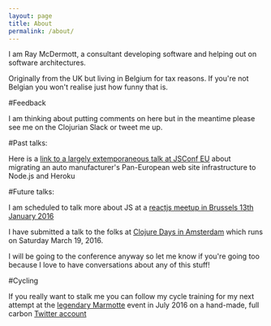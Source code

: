 ```yaml
---
layout: page
title: About
permalink: /about/
---
```


I am Ray McDermott, a consultant developing software and helping out on software architectures.

Originally from the UK but living in Belgium for tax reasons. If you're not Belgian you won't realise just how funny that is.

#Feedback

I am thinking about putting comments on here but in the meantime please see me on the Clojurian Slack or tweet me up.

#Past talks:

Here is a [link to a largely extemporaneous talk at JSConf EU][js-conf] about migrating an auto manufacturer's Pan-European web site infrastructure to Node.js and Heroku 

#Future talks:

I am scheduled to talk more about JS at a [reactjs meetup in Brussels 13th January 2016][react-js]

I have submitted a talk to the folks at [Clojure Days in Amsterdam][clojure-days] which runs on Saturday March 19, 2016. 

I will be going to the conference anyway so let me know if you're going too because I love to have conversations about any of this stuff!

#Cycling

If you really want to stalk me you can follow my cycle training for my next attempt at the [legendary Marmotte][marmotte] event in July 2016 on a hand-made, full carbon [Twitter account][rays-bike]


[cloj-tv]: https://www.youtube.com/user/ClojureTV
[js-conf]: https://www.youtube.com/watch?v=JlRHyg60vvI
[react-js]: http://www.meetup.com/ReactJS-Belgium/events/227410650/
[clojure-days]: http://www.ticketbase.com/events/dutch-clojure-days-2016
[marmotte]: http://www.sport.be/marmottegranfondoseries/en/
[rays-bike]: https://twitter.com/raymondos_bike